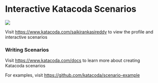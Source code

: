 # Interactive Katacoda Scenarios

[![](http://shields.katacoda.com/katacoda/saikirankasireddy/count.svg)](https://www.katacoda.com/saikirankasireddy "Get your profile on Katacoda.com")

Visit https://www.katacoda.com/saikirankasireddy to view the profile and interactive scenarios

### Writing Scenarios
Visit https://www.katacoda.com/docs to learn more about creating Katacoda scenarios

For examples, visit https://github.com/katacoda/scenario-example
